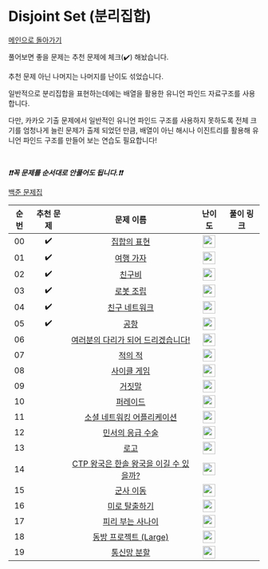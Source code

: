# Disjoint Set (분리집합)

[메인으로 돌아가기](https://github.com/tony9402/baekjoon)

풀어보면 좋을 문제는 추천 문제에 체크(:heavy_check_mark:) 해놨습니다.

추천 문제 아닌 나머지는 나머지를 난이도 섞었습니다.

일반적으로 분리집합을 표현하는데에는 배열을 활용한 유니언 파인드 자료구조를 사용합니다.

다만, 카카오 기출 문제에서 일반적인 유니언 파인드 구조를 사용하지 못하도록 전체 크기를 엄청나게 늘린 문제가 출제 되었던 만큼,
배열이 아닌 해시나 이진트리를 활용해 유니언 파인드 구조를 만들어 보는 연습도 필요합니다!

<br>

***❗️❗️꼭 문제를 순서대로 안풀어도 됩니다.❗️❗️***

[백준 문제집](https://www.acmicpc.net/workbook/view/6784)

|          순번          |        추천 문제         |        문제 이름         |         난이도          |        풀이 링크         |
| :-----: | :-----: | :-----: | :-----: | :-----: |
| 00 |  :heavy_check_mark:  | <a href="http://boj.kr/1717" target="_blank">집합의 표현</a> | <img height="25px" width="25px=" src="https://static.solved.ac/tier_small/12.svg"/> |                      |
| 01 |  :heavy_check_mark:  | <a href="http://boj.kr/1976" target="_blank">여행 가자</a> | <img height="25px" width="25px=" src="https://static.solved.ac/tier_small/12.svg"/> |                      |
| 02 |  :heavy_check_mark:  | <a href="http://boj.kr/16562" target="_blank">친구비</a> | <img height="25px" width="25px=" src="https://static.solved.ac/tier_small/13.svg"/> |                      |
| 03 |  :heavy_check_mark:  | <a href="http://boj.kr/18116" target="_blank">로봇 조립</a> | <img height="25px" width="25px=" src="https://static.solved.ac/tier_small/13.svg"/> |                      |
| 04 |  :heavy_check_mark:  | <a href="http://boj.kr/4195" target="_blank">친구 네트워크</a> | <img height="25px" width="25px=" src="https://static.solved.ac/tier_small/14.svg"/> |                      |
| 05 |  :heavy_check_mark:  | <a href="http://boj.kr/10775" target="_blank">공항</a> | <img height="25px" width="25px=" src="https://static.solved.ac/tier_small/15.svg"/> |                      |
| 06 |                      | <a href="http://boj.kr/17352" target="_blank">여러분의 다리가 되어 드리겠습니다!</a> | <img height="25px" width="25px=" src="https://static.solved.ac/tier_small/11.svg"/> |                      |
| 07 |                      | <a href="http://boj.kr/12893" target="_blank">적의 적</a> | <img height="25px" width="25px=" src="https://static.solved.ac/tier_small/11.svg"/> |                      |
| 08 |                      | <a href="http://boj.kr/20040" target="_blank">사이클 게임</a> | <img height="25px" width="25px=" src="https://static.solved.ac/tier_small/12.svg"/> |                      |
| 09 |                      | <a href="http://boj.kr/1043" target="_blank">거짓말</a> | <img height="25px" width="25px=" src="https://static.solved.ac/tier_small/12.svg"/> |                      |
| 10 |                      | <a href="http://boj.kr/16168" target="_blank">퍼레이드</a> | <img height="25px" width="25px=" src="https://static.solved.ac/tier_small/12.svg"/> |                      |
| 11 |                      | <a href="http://boj.kr/7511" target="_blank">소셜 네트워킹 어플리케이션</a> | <img height="25px" width="25px=" src="https://static.solved.ac/tier_small/12.svg"/> |                      |
| 12 |                      | <a href="http://boj.kr/20955" target="_blank">민서의 응급 수술</a> | <img height="25px" width="25px=" src="https://static.solved.ac/tier_small/12.svg"/> |                      |
| 13 |                      | <a href="http://boj.kr/3108" target="_blank">로고</a> | <img height="25px" width="25px=" src="https://static.solved.ac/tier_small/13.svg"/> |                      |
| 14 |                      | <a href="http://boj.kr/15789" target="_blank">CTP 왕국은 한솔 왕국을 이길 수 있을까?</a> | <img height="25px" width="25px=" src="https://static.solved.ac/tier_small/13.svg"/> |                      |
| 15 |                      | <a href="http://boj.kr/11085" target="_blank">군사 이동</a> | <img height="25px" width="25px=" src="https://static.solved.ac/tier_small/14.svg"/> |                      |
| 16 |                      | <a href="http://boj.kr/17090" target="_blank">미로 탈출하기</a> | <img height="25px" width="25px=" src="https://static.solved.ac/tier_small/14.svg"/> |                      |
| 17 |                      | <a href="http://boj.kr/16724" target="_blank">피리 부는 사나이</a> | <img height="25px" width="25px=" src="https://static.solved.ac/tier_small/14.svg"/> |                      |
| 18 |                      | <a href="http://boj.kr/14595" target="_blank">동방 프로젝트 (Large)</a> | <img height="25px" width="25px=" src="https://static.solved.ac/tier_small/14.svg"/> |                      |
| 19 |                      | <a href="http://boj.kr/17398" target="_blank">통신망 분할</a> | <img height="25px" width="25px=" src="https://static.solved.ac/tier_small/15.svg"/> |                      |
